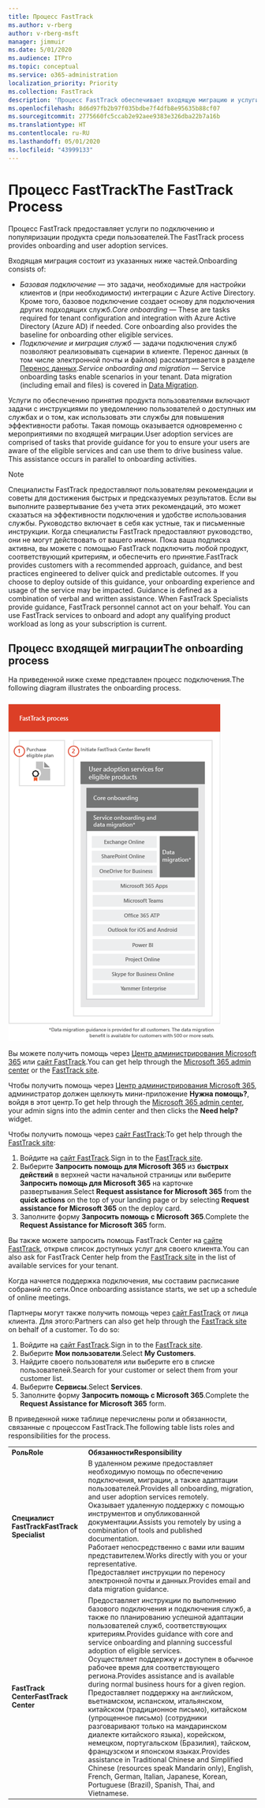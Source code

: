 ```yaml
---
title: Процесс FastTrack
ms.author: v-rberg
author: v-rberg-msft
manager: jimmuir
ms.date: 5/01/2020
ms.audience: ITPro
ms.topic: conceptual
ms.service: o365-administration
localization_priority: Priority
ms.collection: FastTrack
description: 'Процесс FastTrack обеспечивает входящую миграцию и услуги по популяризации продукта среди пользователей. '
ms.openlocfilehash: 8d6d97fb2b97f035bdbe7f4dfb8e95635b88cf07
ms.sourcegitcommit: 2775660fc5ccab2e92aee9383e326dba22b7a16b
ms.translationtype: HT
ms.contentlocale: ru-RU
ms.lasthandoff: 05/01/2020
ms.locfileid: "43999133"
---
```

# <a name="the-fasttrack-process"></a><span data-ttu-id="489b4-103">Процесс FastTrack</span><span class="sxs-lookup"><span data-stu-id="489b4-103">The FastTrack Process</span></span>

<span data-ttu-id="489b4-104">Процесс FastTrack предоставляет услуги по подключению и популяризации продукта среди пользователей.</span><span class="sxs-lookup"><span data-stu-id="489b4-104">The FastTrack process provides onboarding and user adoption services.</span></span> 
  
<span data-ttu-id="489b4-105">Входящая миграция состоит из указанных ниже частей.</span><span class="sxs-lookup"><span data-stu-id="489b4-105">Onboarding consists of:</span></span>
  
- <span data-ttu-id="489b4-p101">*Базовая подключение* — это задачи, необходимые для настройки клиентов и (при необходимости) интеграции с Azure Active Directory. Кроме того, базовое подключение создает основу для подключения других подходящих служб.</span><span class="sxs-lookup"><span data-stu-id="489b4-p101">*Core onboarding* — These are tasks required for tenant configuration and integration with Azure Active Directory (Azure AD) if needed. Core onboarding also provides the baseline for onboarding other eligible services.</span></span> 
- <span data-ttu-id="489b4-p102">*Подключение и миграция служб* — задачи подключения служб позволяют реализовывать сценарии в клиенте. Перенос данных (в том числе электронной почты и файлов) рассматривается в разделе [Перенос данных](O365-data-migration.md).</span><span class="sxs-lookup"><span data-stu-id="489b4-p102">*Service onboarding and migration* — Service onboarding tasks enable scenarios in your tenant. Data migration (including email and files) is covered in [Data Migration](O365-data-migration.md).</span></span> 
    
<span data-ttu-id="489b4-p103">Услуги по обеспечению принятия продукта пользователями включают задачи с инструкциями по уведомлению пользователей о доступных им службах и о том, как использовать эти службы для повышения эффективности работы. Такая помощь оказывается одновременно с мероприятиями по входящей миграции.</span><span class="sxs-lookup"><span data-stu-id="489b4-p103">User adoption services are comprised of tasks that provide guidance for you to ensure your users are aware of the eligible services and can use them to drive business value. This assistance occurs in parallel to onboarding activities.</span></span>
  
> [!NOTE]
> <span data-ttu-id="489b4-p104">Специалисты FastTrack предоставляют пользователям рекомендации и советы для достижения быстрых и предсказуемых результатов. Если вы выполните развертывание без учета этих рекомендаций, это может сказаться на эффективности подключения и удобстве использования службы. Руководство включает в себя как устные, так и письменные инструкции. Когда специалисты FastTrack предоставляют руководство, они не могут действовать от вашего имени. Пока ваша подписка активна, вы можете с помощью FastTrack подключить любой продукт, соответствующий критериям, и обеспечить его принятие.</span><span class="sxs-lookup"><span data-stu-id="489b4-p104">FastTrack provides customers with a recommended approach, guidance, and best practices engineered to deliver quick and predictable outcomes. If you choose to deploy outside of this guidance, your onboarding experience and usage of the service may be impacted. Guidance is defined as a combination of verbal and written assistance. When FastTrack Specialists provide guidance, FastTrack personnel cannot act on your behalf. You can use FastTrack services to onboard and adopt any qualifying product workload as long as your subscription is current.</span></span> 
  
## <a name="the-onboarding-process"></a><span data-ttu-id="489b4-117">Процесс входящей миграции</span><span class="sxs-lookup"><span data-stu-id="489b4-117">The onboarding process</span></span>

<span data-ttu-id="489b4-118">На приведенной ниже схеме представлен процесс подключения.</span><span class="sxs-lookup"><span data-stu-id="489b4-118">The following diagram illustrates the onboarding process.</span></span>
  
![График использования преимущества подключения](media/o365-onboarding-timeline-m365-apps.png)
  
<span data-ttu-id="489b4-120">Вы можете получить помощь через [Центр администрирования Microsoft 365](https://go.microsoft.com/fwlink/?linkid=2032704) или [сайт FastTrack](https://go.microsoft.com/fwlink/?linkid=780698).</span><span class="sxs-lookup"><span data-stu-id="489b4-120">You can get help through the [Microsoft 365 admin center](https://go.microsoft.com/fwlink/?linkid=2032704) or the [FastTrack site](https://go.microsoft.com/fwlink/?linkid=780698).</span></span> 

<span data-ttu-id="489b4-121">Чтобы получить помощь через [Центр администрирования Microsoft 365](https://go.microsoft.com/fwlink/?linkid=2032704), администратор должен щелкнуть мини-приложение **Нужна помощь?**, войдя в этот центр.</span><span class="sxs-lookup"><span data-stu-id="489b4-121">To get help through the [Microsoft 365 admin center](https://go.microsoft.com/fwlink/?linkid=2032704), your admin signs into the admin center and then clicks the **Need help?** widget.</span></span> 

<span data-ttu-id="489b4-122">Чтобы получить помощь через [сайт FastTrack](https://go.microsoft.com/fwlink/?linkid=780698):</span><span class="sxs-lookup"><span data-stu-id="489b4-122">To get help through the [FastTrack site](https://go.microsoft.com/fwlink/?linkid=780698):</span></span> 
1.    <span data-ttu-id="489b4-123">Войдите на [сайт FastTrack](https://go.microsoft.com/fwlink/?linkid=780698).</span><span class="sxs-lookup"><span data-stu-id="489b4-123">Sign in to the [FastTrack site](https://go.microsoft.com/fwlink/?linkid=780698).</span></span> 
2.    <span data-ttu-id="489b4-124">Выберите **Запросить помощь для Microsoft 365** из **быстрых действий** в верхней части начальной страницы или выберите **Запросить помощь для Microsoft 365** на карточке развертывания.</span><span class="sxs-lookup"><span data-stu-id="489b4-124">Select **Request assistance for Microsoft 365** from the **quick actions** on the top of your landing page or by selecting **Request assistance for Microsoft 365** on the deploy card.</span></span>
3.    <span data-ttu-id="489b4-125">Заполните форму **Запросить помощь с Microsoft 365**.</span><span class="sxs-lookup"><span data-stu-id="489b4-125">Complete the **Request Assistance for Microsoft 365** form.</span></span> 
  
 <span data-ttu-id="489b4-126">Вы также можете запросить помощь FastTrack Center на [сайте FastTrack](https://go.microsoft.com/fwlink/?linkid=780698), открыв список доступных услуг для своего клиента.</span><span class="sxs-lookup"><span data-stu-id="489b4-126">You can also ask for FastTrack Center help from the [FastTrack site](https://go.microsoft.com/fwlink/?linkid=780698) in the list of available services for your tenant.</span></span> 
    
 <span data-ttu-id="489b4-127">Когда начнется поддержка подключения, мы составим расписание собраний по сети.</span><span class="sxs-lookup"><span data-stu-id="489b4-127">Once onboarding assistance starts, we set up a schedule of online meetings.</span></span>
    
<span data-ttu-id="489b4-p105">Партнеры могут также получить помощь через [сайт FastTrack](https://go.microsoft.com/fwlink/?linkid=780698) от лица клиента. Для этого:</span><span class="sxs-lookup"><span data-stu-id="489b4-p105">Partners can also get help through the [FastTrack site](https://go.microsoft.com/fwlink/?linkid=780698) on behalf of a customer. To do so:</span></span>
1.    <span data-ttu-id="489b4-130">Войдите на [сайт FastTrack](https://go.microsoft.com/fwlink/?linkid=780698).</span><span class="sxs-lookup"><span data-stu-id="489b4-130">Sign in to the [FastTrack site](https://go.microsoft.com/fwlink/?linkid=780698).</span></span> 
2.    <span data-ttu-id="489b4-131">Выберите **Мои пользователи**.</span><span class="sxs-lookup"><span data-stu-id="489b4-131">Select **My Customers**.</span></span>
3.    <span data-ttu-id="489b4-132">Найдите своего пользователя или выберите его в списке пользователей.</span><span class="sxs-lookup"><span data-stu-id="489b4-132">Search for your customer or select them from your customer list.</span></span>
4.    <span data-ttu-id="489b4-133">Выберите **Сервисы**.</span><span class="sxs-lookup"><span data-stu-id="489b4-133">Select **Services**.</span></span>
5.    <span data-ttu-id="489b4-134">Заполните форму **Запросить помощь с Microsoft 365**.</span><span class="sxs-lookup"><span data-stu-id="489b4-134">Complete the **Request Assistance for Microsoft 365** form.</span></span> 

<span data-ttu-id="489b4-135">В приведенной ниже таблице перечислены роли и обязанности, связанные с процессом FastTrack.</span><span class="sxs-lookup"><span data-stu-id="489b4-135">The following table lists roles and responsibilities for the process.</span></span>
    
|||
|:-----|:-----|
|<span data-ttu-id="489b4-136">**Роль**</span><span class="sxs-lookup"><span data-stu-id="489b4-136">**Role**</span></span> <br/> |<span data-ttu-id="489b4-137">**Обязанности**</span><span class="sxs-lookup"><span data-stu-id="489b4-137">**Responsibility**</span></span> <br/> |
|<span data-ttu-id="489b4-138">**Специалист FastTrack**</span><span class="sxs-lookup"><span data-stu-id="489b4-138">**FastTrack Specialist**</span></span> <br/> |<span data-ttu-id="489b4-139">В удаленном режиме предоставляет необходимую помощь по обеспечению подключения, миграции, а также адаптации пользователей.</span><span class="sxs-lookup"><span data-stu-id="489b4-139">Provides all onboarding, migration, and user adoption services remotely.</span></span>  <br/> <span data-ttu-id="489b4-140">Оказывает удаленную поддержку с помощью инструментов и опубликованной документации.</span><span class="sxs-lookup"><span data-stu-id="489b4-140">Assists you remotely by using a combination of tools and published documentation.</span></span> <br/> <span data-ttu-id="489b4-141">Работает непосредственно с вами или вашим представителем.</span><span class="sxs-lookup"><span data-stu-id="489b4-141">Works directly with you or your representative.</span></span> <br/> <span data-ttu-id="489b4-142">Предоставляет инструкции по переносу электронной почты и данных.</span><span class="sxs-lookup"><span data-stu-id="489b4-142">Provides email and data migration guidance.</span></span>|
|<span data-ttu-id="489b4-143">**FastTrack Center**</span><span class="sxs-lookup"><span data-stu-id="489b4-143">**FastTrack Center**</span></span>  <br/> |<span data-ttu-id="489b4-144">Предоставляет инструкции по выполнению базового подключения и подключения служб, а также по планированию успешной адаптации пользователей служб, соответствующих критериям.</span><span class="sxs-lookup"><span data-stu-id="489b4-144">Provides guidance with core and service onboarding and planning successful adoption of eligible services.</span></span>  <br/> <span data-ttu-id="489b4-145">Осуществляет поддержку и доступен в обычное рабочее время для соответствующего региона.</span><span class="sxs-lookup"><span data-stu-id="489b4-145">Provides assistance and is available during normal business hours for a given region.</span></span> <br/> <span data-ttu-id="489b4-146">Предоставляет поддержку на английском, вьетнамском, испанском, итальянском, китайском (традиционное письмо), китайском (упрощенное письмо) (сотрудники разговаривают только на мандаринском диалекте китайского языка), корейском, немецком, португальском (Бразилия), тайском, французском и японском языках.</span><span class="sxs-lookup"><span data-stu-id="489b4-146">Provides assistance in Traditional Chinese and Simplified Chinese (resources speak Mandarin only), English, French, German, Italian, Japanese, Korean, Portuguese (Brazil), Spanish, Thai, and Vietnamese.</span></span>|

